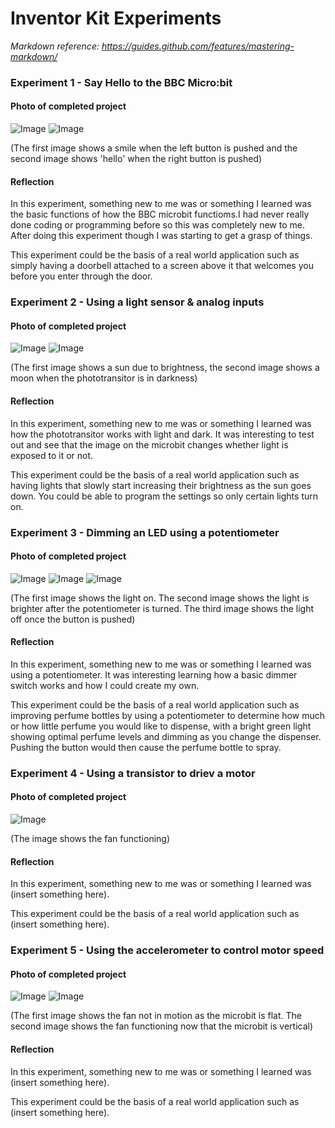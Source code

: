 # Inventor Kit Experiments

*Markdown reference: https://guides.github.com/features/mastering-markdown/*


### Experiment 1 - Say Hello to the BBC Micro:bit ###


#### Photo of completed project ####

![Image](ex1.png)
![Image](ex11.jpg)

(The first image shows a smile when the left button is pushed and the second image shows 'hello' when the right button is pushed)

#### Reflection ####

In this experiment, something new to me was or something I learned was the basic functions of how the BBC microbit functioms.I had never really done coding or programming before so this was completely new to me. After doing this experiment though I was starting to get a grasp of things. 

This experiment could be the basis of a real world application such as simply having a doorbell attached to a screen above it that welcomes you before you enter through the door.

### Experiment 2 - Using a light sensor & analog inputs ###


#### Photo of completed project ####

![Image](ex2.jpg)
![Image](ex22.jpg)

(The first image shows a sun due to brightness, the second image shows a moon when the phototransitor is in darkness)

#### Reflection ####

In this experiment, something new to me was or something I learned was how the phototransitor works with light and dark. It was interesting to test out and see that the image on the microbit changes whether light is exposed to it or not. 

This experiment could be the basis of a real world application such as having lights that slowly start increasing their brightness as the sun goes down. You could be able to program the settings so only certain lights turn on. 

### Experiment 3 - Dimming an LED using a potentiometer ###


#### Photo of completed project ####

![Image](ex3.jpg)
![Image](ex33.jpg)
![Image](ex333.jpg)

(The first image shows the light on. The second image shows the light is brighter after the potentiometer is turned. The third image shows the light off once the button is pushed)

#### Reflection ####

In this experiment, something new to me was or something I learned was using a potentiometer. It was interesting learning how a basic dimmer switch works and how I could create my own.

This experiment could be the basis of a real world application such as improving perfume bottles by using a potentiometer to determine how much or how little perfume you would like to dispense, with a bright green light showing optimal perfume levels and dimming as you change the dispenser. Pushing the button would then cause the perfume bottle to spray. 

### Experiment 4 - Using a transistor to driev a motor ###


#### Photo of completed project ####

![Image](ex4.jpg)

(The image shows the fan functioning)

#### Reflection ####

In this experiment, something new to me was or something I learned was (insert something here).

This experiment could be the basis of a real world application such as (insert something here).

### Experiment 5 - Using the accelerometer to control motor speed ###


#### Photo of completed project ####

![Image](ex5.jpg)
![Image](ex55.jpg)

(The first image shows the fan not in motion as the microbit is flat. The second image shows the fan functioning now that the microbit is vertical)

#### Reflection ####

In this experiment, something new to me was or something I learned was (insert something here).

This experiment could be the basis of a real world application such as (insert something here).

